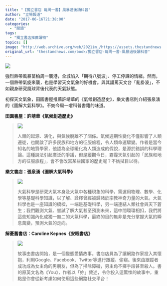 ```yaml
---
title: "【獨立書店 每周一書】風暴過後讀科普"
author: "立場報道"
date: "2017-06-16T21:38:00"
categories:
  - "閱讀"
tags:
  - "獨立書店推薦讀物"
topics: []
image: "http://web.archive.org/web/2021im_/https://assets.thestandnews.com/media/photos/book2017-17-01_aLTqL.png"
original_url: "thestandnews.com/book/獨立書店-每周一書-風暴過後讀科普"
---
```

![](http://web.archive.org/web/2021im_/https://assets.thestandnews.com/media/photos/book2017-17-01_aLTqL.png)

強烈熱帶風暴苗柏周一襲港，全城陷入「期待八號波」、停工停課的情緒。然而，一個熱帶氣旋來襲，也是學習天文氣象的好機會。與其謾罵天文台「亂掛波」，不如親身研究風球背後代表的天氣狀態。

初探天文氣象，田園書屋推薦許靖華的《氣候創造歷史》，樂文書店則介紹張泉湧的《圖解大氣科學》。不妨今周一嚐科普書籍的味道。

**田園書屋：許靖華《氣候創造歷史》**

> **![](http://web.archive.org/web/2021im_/https://assets.thestandnews.com/media/photos/E6B0A3E58099E589B5E980A0E6ADB7E58FB2_z9pAQ.jpg)**
> 
> 人類的起源、演化，與氣候脫離不了關係。氣候週期性變化不僅影響了人類遷徙，也開啟了許多民族和地方的征服旅程，令人類命運驟變。作者是當今知名的地質學家，他認為全球暖化為人類造成的假說，是源於錯誤的科學理論。這種說法引起廣泛的爭議，但是縱觀今日，霧霾天氣引起的「民族和地方的征服旅程」，會不會改寫某些國家的歷史呢？不妨拭目以待。

**樂文書店：張泉湧《圖解大氣科學》**

> **![](http://web.archive.org/web/2021im_/https://assets.thestandnews.com/media/photos/E59C96E8A7A3E5A4A7E6B0A3E7A791E5ADB8_7Q6y8.png)**
> 
> 大氣科學是研究大氣本身及大氣中各種現象的科學，需運用物理、數學、化學等基礎科學知識，以了解、詮釋曾經被歸諸於宗教神奇力量的大氣。大氣科學也是一座知識的橋樑，一端是基礎科學，另一端連結人類社會與天下蒼生；我們觀測大氣、嘗試了解大氣甚至預測未來，這中間環環相扣，我們將這些知識內化成獨一無二的大氣科學，最終的目的無非是充分掌握大氣的瞬息萬變，預測大氣的走向。

**解憂舊書店：Caroline Kepnes《安眠書店》**

> ![](http://web.archive.org/web/2021im_/https://assets.thestandnews.com/media/photos/E5AE89E79CA0E69BB8E5BA97_MRihn.jpg)
> 
> 故事由書店開始，是一個變態愛情故事。書店店員為了讓網路作家投入其懷抱，利用Google、Facebook、Twitter等進行跟蹤、偷窺。後來由跟蹤者成功成為女主角的男朋友，但為了掃除障礙，男主角不擇手段甚至殺人。書的原英文名為《You》，作者以「妳」敘述，令你投入這驚悚的故事中，重點是你會從新考慮如何使用這些網路社交平台！